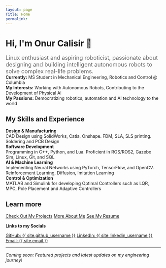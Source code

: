 ```yaml
---
layout: page
Title: Home
permalink:
---
```


<div class="intro-section">
  <h1>Hi, I'm Onur Calisir 👋</h1>
  <p style="font-size: 1.3em; color: #666; max-width: 700px; margin: 0 auto;">Linux enthusiast and aspiring roboticist, passionate about designing and building intelligent autonomous robots to solve complex real-life problems.</p>
</div>

<div class="highlight-section content-section">
<strong>Currently:</strong> MS Student in Mechanical Engineering, Robotics and Control @ Columbia<br>
<strong>My Interests:</strong> Working with Autonomous Robots, Contributing to the Development of Physical AI <br>
<strong>My Passions:</strong> Democratizing robotics, automation and AI technology to the world
</div>

<div class="content-section">
<h2>My Skills and Experience</h2>

<div class="interests-grid">
<div class="interest-card">
<strong>Design & Manufacturing</strong><br>
CAD Design using SolidWorks, Catia, Onshape. FDM, SLA, SLS printing. Soldering and PCB Design
</div>

<div class="interest-card">
<strong>Software Development</strong><br>
Programming in C++, Python, and Lua. Proficient in ROS/ROS2, Gazebo Sim, Linux, Git, and SQL
</div>

<div class="interest-card">
<strong>AI & Machine Learning</strong><br>
Implementing Neural Networks using PyTorch, TensorFlow, and OpenCV. Reinforcement Learning, Diffusion, Imitation Learning
</div>

<div class="interest-card">
<strong>Control & Optimization</strong><br>
MATLAB and Simulink for developing Optimal Controllers such as LQR, MPC, Pole Placement and Adaptive Controllers
</div>

</div>
</div>

<div class="content-section">
<h2>Learn more</h2>

<div style="margin: 15px 0;">
<a href="{{ site.url }}/projects" class="btn">Check Out My Projects</a>
<a href="{{ site.url }}/about" class="btn">More About Me</a>
<a href="{{ site.url }}/resume" class="btn">See My Resume</a>
</div>

<p><strong>Links to my Socials</strong></p>
<div class="social-links">
<a href="https://github.com/{{ site.github_username }}"> GitHub: {{ site.github_username }}</a>
<a href="https://linkedin.com/in/{{ site.linkedin_username }}"> LinkedIn: {{ site.linkedin_username }}</a>
<a href="mailto:{{ site.email }}"> Email: {{ site.email }}</a>
</div>
</div>

---

*Coming soon: Featured projects and latest updates on my engineering journey!*
